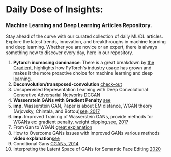 # Daily Dose of Insights:
### Machine Learning and Deep Learning Articles Repository.
Stay ahead of the curve with our curated collection of daily ML/DL articles. Explore the latest trends, innovation, and breakthroughs in machine learning and deep learning. Whether you are novice or an expert, there is always something new to discover every day, here in our repository.
1. **Pytorch increasing dominance**: There is a great breakdown by [the Gradient](https://thegradient.pub/state-of-ml-frameworks-2019-pytorch-dominates-research-tensorflow-dominates-industry/), highlights how PyTorch's industry usage has grown and makes it the more proactive choice for machine learning and deep learning.
2. **Deconvolution/transposed-convolution** [check-out](https://distill.pub/2016/deconv-checkerboard/)
3. Unsupervised Representation Learning with Deep Convolutional Generative Adversarial Networks [DCGAN](https://arxiv.org/abs/1511.06434)
4. **Wasserstein GANs with Gradient Penalty**  [see](https://www.mlq.ai/wasserstein-gans-with-gradient-penalty/)
5. **imp.** Wasserstein GAN, Paper is about EM distance, WGAN theory (Arjovsky, Chintala, and Bottou)[see, 2017](https://arxiv.org/pdf/1701.07875)
6. **imp.** Improved Training of Wasserstein GANs, provide methods for WGANs ex: gradient penalty, weight clipping.[see, 2017](https://arxiv.org/pdf/1704.00028)
7. From Gan to WGAN [great explanation](https://lilianweng.github.io/posts/2017-08-20-gan/)
8. How to Overcome GANs issues with improved GANs various methods **video explanation**[see](https://www.youtube.com/watch?v=RdC4XeExDeY)
9. Conditional Gans [CGANs, 2014](https://arxiv.org/pdf/1411.1784)
10. Interpreting the Latent Space of GANs for Semantic Face Editing [2020](https://arxiv.org/pdf/1907.10786)
